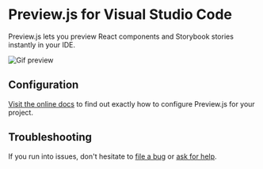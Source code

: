 # Preview.js for Visual Studio Code

Preview.js lets you preview React components and Storybook stories instantly in your IDE.

![Gif preview](https://s3.previewjs.com/previewjs-overview.gif)

## Configuration

[Visit the online docs](https://previewjs.com/docs) to find out exactly how to configure Preview.js for your project.

## Troubleshooting

If you run into issues, don't hesitate to [file a bug](https://github.com/fwouts/previewjs/issues) or [ask for help](https://github.com/fwouts/previewjs/discussions).
